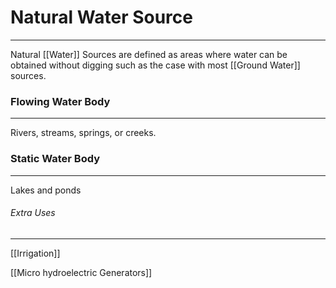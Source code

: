 # Natural Water Source
---
Natural [[Water]] Sources are defined as areas where water can be obtained without digging such as the case with most [[Ground Water]] sources.

### Flowing Water Body
---
Rivers, streams, springs, or creeks.

### Static Water Body
---
Lakes and ponds

###### Extra Uses
---

[[Irrigation]]

[[Micro hydroelectric Generators]]